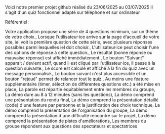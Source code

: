 Voici notre premier projet github réalisé du 23/06/2025 au 03/07/2025
Il s'agit d'un quiz fonctionnel adapté sur téléphone et sur ordinateur

Référentiel :

Votre application propose une série de 4 questions minimum, sur un thème de votre choix.,
Lorsque l‘utilisateur·ice arrive sur la page d‘accueil de votre site, iel voit la première question de cette série, avec plusieurs réponses possibles parmi lesquelles iel doit choisir.,
L'utilisateur·ice peut choisir l'une des options de réponse à cette question.,
Le résultat (bonne réponse ou mauvaise réponse) est affiché immédiatement.,
Le bouton "Suivant" apparait / devient actif, quand il est cliqué par l'utilisateur·ice, il passe à la question suivante.,
Le score est calculé et affiché à la fin du quiz avec un message personnalisé.,
Le bouton suivant n'est plus accessible et un bouton "rejoué" permet de relancer tout le quiz.,
Au moins une feature supplémentaire (timer, sélection de différentes questions etc.) a été mise en place,
La parole est répartie équitablement entre les membres du groupe,
La démo dure au 8 à 12 minutes (sans les questions),
La démo comprend une présentation du rendu final,
La démo comprend la présentation détaillé (code) d'une feature par personne et la justification des choix technique,
La démo comprend la présentation de l'organisation du groupe,
La démo comprend la présentation d'une difficulté rencontré sur le projet,
La démo comprend la présentation de pistes d'améliorations,
Les membres du groupe répondent aux questions des spectateurs et spectatrices
